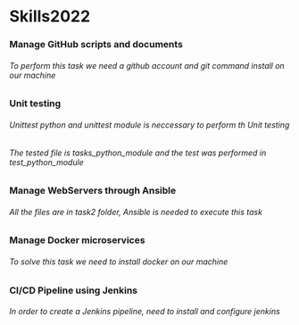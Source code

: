 # Skills2022

### Manage GitHub scripts and documents

###### To perform this task we need a github account and git command install on our machine

### Unit testing

###### Unittest python and unittest module is neccessary to perform th Unit testing

###### The tested file is tasks_python_module and the test was performed in test_python_module

### Manage WebServers through Ansible

###### All the files are in task2 folder, Ansible is needed to execute this task 


### Manage Docker microservices

###### To solve this task we need to install docker on our machine

### CI/CD Pipeline using Jenkins

###### In order to create a Jenkins pipeline, need to install and configure jenkins
